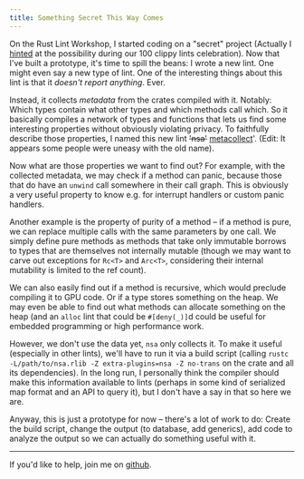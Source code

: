 ```yaml
---
title: Something Secret This Way Comes
---
```


On the Rust Lint Workshop, I started coding on a "secret" project (Actually I 
[hinted](https://llogiq.github.io/2016/02/05/hundred-sequel.html) at the 
possibility during our 100 clippy lints celebration). Now that I've built a 
prototype, it's time to spill the beans: I wrote a new lint. One might even say 
a new type of lint. One of the interesting things about this lint is that it 
*doesn't report anything*. Ever.

Instead, it collects *metadata* from the crates compiled with it. Notably: 
Which types contain what other types and which methods call which. So it 
basically compiles a network of types and functions that lets us find some 
interesting properties without obviously violating privacy. To faithfully 
describe those properties, I named this new lint 
<s>'nsa'</s> [metacollect](https://github.com/llogiq/metacollect)'. (Edit: It
appears some people were uneasy with the old name).

Now what are those properties we want to find out? For example, with the 
collected metadata, we may check if a method can panic, because those that do 
have an `unwind` call somewhere in their call graph. This is obviously a very 
useful property to know e.g. for interrupt handlers or custom panic handlers.

Another example is the property of purity of a method – if a method is pure, we 
can replace multiple calls with the same parameters by one call. We simply 
define pure methods as methods that take only immutable borrows to types that 
are themselves not internally mutable (though we may want to carve out 
exceptions for `Rc<T>` and `Arc<T>`, considering their internal mutability is 
limited to the ref count).

We can also easily find out if a method is recursive, which would preclude 
compiling it to GPU code. Or if a type stores something on the heap. We may 
even be able to find out what methods can allocate something on the heap (and 
an `alloc` lint that could be `#[deny(_)]`d could be useful for embedded 
programming or high performance work.

However, we don't use the data yet, `nsa` only collects it. To make it useful 
(especially in other lints), we'll have to run it via a build script (calling 
`rustc -L/path/to/nsa.rlib -Z extra-plugins=nsa -Z no-trans` on the crate and 
all its dependencies). In the long run, I personally think the compiler should 
make this information available to lints (perhaps in some kind of serialized 
map format and an API to query it), but I don't have a say in that so here we 
are.

Anyway, this is just a prototype for now – there's a lot of work to do: Create
the build script, change the output (to database, add generics), add code to 
analyze the output so we can actually do something useful with it.

----

If you'd like to help, join me on
[github](https://github.com/llogiq/metacollect).
